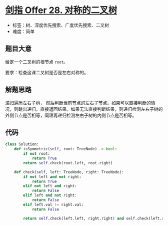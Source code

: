 # [剑指 Offer 28. 对称的二叉树](https://leetcode.cn/problems/dui-cheng-de-er-cha-shu-lcof/)

- 标签：树、深度优先搜索、广度优先搜索、二叉树
- 难度：简单

## 题目大意

给定一个二叉树的根节点 `root`。

要求：检查这课二叉树是否是左右对称的。

## 解题思路

递归遍历左右子树， 然后判断当前节点的左右子节点。如果可以直接判断的情况，则跳出递归，直接返回结果。如果无法直接判断结果，则递归检测左右子树的外侧节点是否相等，同理再递归检测左右子树的内侧节点是否相等。

## 代码

```Python
class Solution:
    def isSymmetric(self, root: TreeNode) -> bool:
        if not root:
            return True
        return self.check(root.left, root.right)

    def check(self, left: TreeNode, right: TreeNode):
        if not left and not right:
            return True
        elif not left and right:
            return False
        elif left and not right:
            return False
        elif left.val != right.val:
            return False

        return self.check(left.left, right.right) and self.check(left.right, right.left)
```

